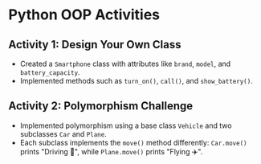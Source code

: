 # Python OOP Activities

## Activity 1: Design Your Own Class
- Created a `Smartphone` class with attributes like `brand`, `model`, and `battery_capacity`.
- Implemented methods such as `turn_on()`, `call()`, and `show_battery()`.

## Activity 2: Polymorphism Challenge
- Implemented polymorphism using a base class `Vehicle` and two subclasses `Car` and `Plane`.
- Each subclass implements the `move()` method differently: `Car.move()` prints "Driving 🚗", while `Plane.move()` prints "Flying ✈️".
